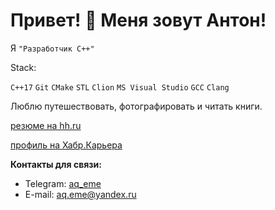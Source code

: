 # Привет! 👋 Меня зовут Антон!

Я `"Разработчик С++"`

Stack:

`C++17` `Git` `CMake` `STL` `Clion` `MS Visual Studio` `GCC` `Clang`

Люблю путешествовать, фотографировать и читать книги.

[резюме на hh.ru](https://hh.ru/resume/492a9aa7ff0c3b0d810039ed1f4279766a4f49?hhtmFrom=resume_list)

[профиль на Хабр.Карьера](https://career.habr.com/aq_eme)



**Контакты для связи:**
- Telegram: [aq_eme](https://t.me/aq_eme)
- E-mail: aq.eme@yandex.ru

<!--- [![aq_eme LeetCode stats](https://leetcode-stats-six.vercel.app/api?username=aq_eme&theme=dark)](https://github.com/aq-eme/leetcode-stats) ---!>
